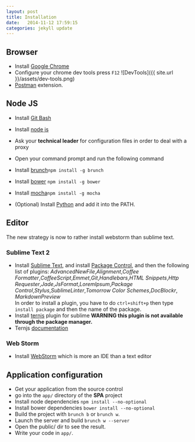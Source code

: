 ```yaml
---
layout: post
title: Installation
date:   2014-11-12 17:59:15
categories: jekyll update
---
```


## Browser

- Install [Google Chrome](https://www.google.com/intl/fr/chrome/browser/) 
- Configure your chrome dev tools  press `F12`
![DevTools]({{ site.url }}/assets/dev-tools.png)
- [Postman](https://chrome.google.com/webstore/detail/postman-rest-client/fdmmgilgnpjigdojojpjoooidkmcomcm) extension.


## Node JS

- Install [Git Bash](http://git-scm.com/downloads)
- Install [node js](http://nodejs.org/)
- Ask your **technical leader** for configuration files in order to deal with a proxy
- Open your command prompt and run the following command
- Install [brunch](http://brunch.io/)```npm install -g brunch```
- Install [bower](http://bower.io/) ```npm install -g bower```
- Install [mocha](http://visionmedia.github.io/mocha/)```npm install -g mocha```

- (Optional) Install [Python](http://www.python.org/download/releases/2.7.6/) and add it into the PATH.


## Editor

The new strategy is now to rather install webstorm than sublime text.

### Sublime Text 2

- Install [Sublime Text](http://www.sublimetext.com/2), and install [Package Control](https://sublime.wbond.net/installation#st2), and then the following list of plugins:
 _AdvancedNewFile_,_Alignment_,_Coffee Formatter_,_CoffeeScript_,_Emmet_,_Git_,_Handlebars_,_HTML Snippets_,_Http Requester_,_Jade_,_JsFormat_,_LoremIpsum_,_Package Control_,_Stylus_,_SublimeLinter_,_Tomorrow Color Schemes_,_DocBlockr_, _MarkdownPreview_<br />
In order to install a plugin, you have to do `ctrl+shift+p` then type `install package` and then the name of the package.
- Install [ternjs](https://github.com/marijnh/tern_for_sublime) plugin for sublime **WARNING this plugin is not available through the package manager.**
- Ternjs [documentation](http://ternjs.net/)

### Web Storm

- Install [WebStorm](https://www.jetbrains.com/webstorm/download/) which is more an IDE than a text editor

## Application configuration

- Get your application from the source control
- go into the `app/` directory of the **SPA** project
- Install node dependencies `npm install --no-optional`
- Install bower dependencies `bower install --no-optional`
- Build the project with `brunch b` or `brunch w`.
- Launch the server and build `brunch w --server`
- Open the public/ dir to see the result.
- Write your code in `app/`.

